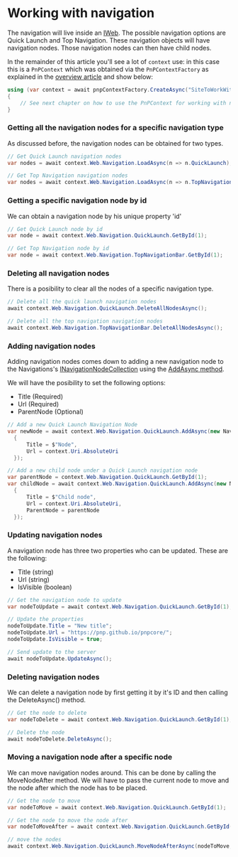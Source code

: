 # Working with navigation

The navigation will live inside an [IWeb](https://pnp.github.io/pnpcore/api/PnP.Core.Model.SharePoint.IWeb.html). The possible navigation options are Quick Launch and Top Navigation. These navigation objects will have navigation nodes. Those navigation nodes can then have child nodes.

In the remainder of this article you'll see a lot of `context` use: in this case this is a `PnPContext` which was obtained via the `PnPContextFactory` as explained in the [overview article](readme.md) and show below:

```csharp
using (var context = await pnpContextFactory.CreateAsync("SiteToWorkWith"))
{
    // See next chapter on how to use the PnPContext for working with navigation
}
```

### Getting all the navigation nodes for a specific navigation type

As discussed before, the navigation nodes can be obtained for two types.

```csharp
// Get Quick Launch navigation nodes
var nodes = await context.Web.Navigation.LoadAsync(n => n.QuickLaunch);

// Get Top Navigation navigation nodes
var nodes = await context.Web.Navigation.LoadAsync(n => n.TopNavigationBar);
```

### Getting a specific navigation node by id

We can obtain a navigation node by his unique property 'id'

```csharp
// Get Quick Launch node by id
var node = await context.Web.Navigation.QuickLaunch.GetById(1);

// Get Top Navigation node by id
var node = await context.Web.Navigation.TopNavigationBar.GetById(1);
```

### Deleting all navigation nodes

There is a posibility to clear all the nodes of a specific navigation type.

```csharp
// Delete all the quick launch navigation nodes
await context.Web.Navigation.QuickLaunch.DeleteAllNodesAsync();

// Delete all the top navigation navigation nodes
await context.Web.Navigation.TopNavigationBar.DeleteAllNodesAsync();
```

### Adding navigation nodes

Adding navigation nodes comes down to adding a new navigation node to the Navigations's [INavigationNodeCollection](https://pnp.github.io/pnpcore/api/PnP.Core.Model.SharePoint.INavigation.html#PnP_Core_Model_SharePoint_INavigation_QuickLaunch) using the [AddAsync method](https://pnp.github.io/pnpcore/api/PnP.Core.Model.SharePoint.INavigationNodeCollection.html#PnP_Core_Model_SharePoint_INavigationNodeCollection_AddAsync_PnP_Core_Model_SharePoint_NavigationNodeOptions_). 

We will have the posibility to set the following options:
- Title (Required)
- Url (Required)
- ParentNode (Optional)

```csharp
// Add a new Quick Launch Navigation Node
var newNode = await context.Web.Navigation.QuickLaunch.AddAsync(new NavigationNodeOptions
  {
      Title = $"Node",
      Url = context.Uri.AbsoluteUri
  });

// Add a new child node under a Quick Launch navigation node
var parentNode = context.Web.Navigation.QuickLaunch.GetById(1);
var childNode = await context.Web.Navigation.QuickLaunch.AddAsync(new NavigationNodeOptions
  {
      Title = $"Child node",
      Url = context.Uri.AbsoluteUri,
      ParentNode = parentNode
  });
```

### Updating navigation nodes

A navigation node has three two properties who can be updated. These are the following:
- Title (string)
- Url (string)
- IsVisible (boolean)

```csharp
// Get the navigation node to update
var nodeToUpdate = await context.Web.Navigation.QuickLaunch.GetById(1);

// Update the properties
nodeToUpdate.Title = "New title";
nodeToUpdate.Url = "https://pnp.github.io/pnpcore/";
nodeToUpdate.IsVisible = true;

// Send update to the server
await nodeToUpdate.UpdateAsync();
```

### Deleting navigation nodes

We can delete a navigation node by first getting it by it's ID and then calling the DeleteAsync() method.

```csharp
// Get the node to delete
var nodeToDelete = await context.Web.Navigation.QuickLaunch.GetById(1);

// Delete the node
await nodeToDelete.DeleteAsync();
```

### Moving a navigation node after a specific node

We can move navigation nodes around. This can be done by calling the MoveNodeAfter method. We will have to pass the current node to move and the node after which the node has to be placed.

```csharp
// Get the node to move
var nodeToMove = await context.Web.Navigation.QuickLaunch.GetById(1);

// Get the node to move the node after
var nodeToMoveAfter = await context.Web.Navigation.QuickLaunch.GetById(2);

// move the nodes
await context.Web.Navigation.QuickLaunch.MoveNodeAfterAsync(nodeToMove, nodeToMoveAfter);
```